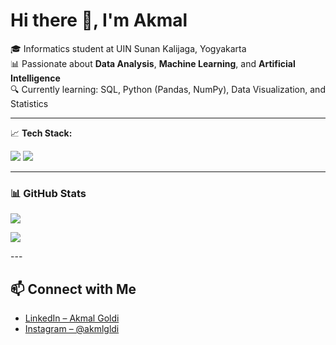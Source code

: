 # Hi there 👋, I'm Akmal

🎓 Informatics student at UIN Sunan Kalijaga, Yogyakarta  
📊 Passionate about **Data Analysis**, **Machine Learning**, and **Artificial Intelligence**  
🔍 Currently learning: SQL, Python (Pandas, NumPy), Data Visualization, and Statistics  

---

📈 **Tech Stack:**

<p>
  <img src="https://img.shields.io/badge/Python-3776AB?style=for-the-badge&logo=python&logoColor=white"/>
  <img src="https://img.shields.io/badge/SQL-4479A1?style=for-the-badge&logo=postgresql&logoColor=white"/>
</p>

---

### 📊 GitHub Stats
<p align="left">
  <img src="https://github-readme-stats.vercel.app/api?username=akmalgoldi&show_icons=true&title_color=1E90FF&icon_color=1E90FF&text_color=000000&bg_color=FFFFFF" />
</p>
<p align="left">
  <img src="https://github-readme-stats.vercel.app/api/top-langs/?username=akmalgoldi&layout=compact&title_color=1E90FF&icon_color=1E90FF&text_color=000000&bg_color=FFFFFF" />
</p>
---

## 📫 Connect with Me
- [LinkedIn – Akmal Goldi](https://linkedin.com/in/akmalgoldi)  
- [Instagram – @akmlgldi](https://instagram.com/akmlgldi)
